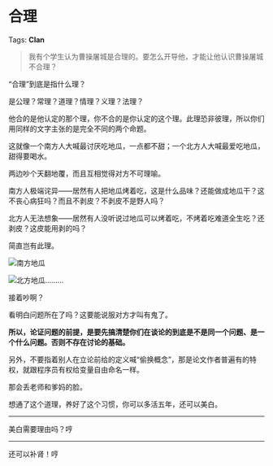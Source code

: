 # 合理

Tags: **Clan**

> 我有个学生认为曹操屠城是合理的。要怎么开导他，才能让他认识曹操屠城不合理？



“合理”到底是指什么理？

是公理？常理？道理？情理？义理？法理？

他合的是他认定的那个理，你不合的是你认定的这个理。此理恐非彼理，所以你们用同样的文字主张的是完全不同的两个命题。

这就像一个南方人大喊最讨厌吃地瓜，一点都不甜；一个北方人大喊最爱吃地瓜，甜得要喝水。

两边吵个天翻地覆，而且互相觉得对方不可理喻。

南方人极端诧异——居然有人把地瓜烤着吃，这是什么品味？还能做成地瓜干？这不丧心病狂吗？而且不剥皮？不剥皮不是野人吗？

北方人无法想象——居然有人没听说过地瓜可以烤着吃，不烤着吃难道全生吃？还剥皮？这皮能用剥的吗？

简直岂有此理。

![](https://picx.zhimg.com/50/v2-7e4f5c6882ad28ea947f441ea56322ae_720w.jpg?source=1940ef5c)南方地瓜  


![](https://picx.zhimg.com/50/v2-6392ec939a8aa7339d0abce8d9fd5bcd_720w.jpg?source=1940ef5c)北方地瓜………

接着吵啊？

  


看明白问题所在了吗？这要能说服对方才叫有鬼了。

**所以，论证问题的前提，是要先搞清楚你们在谈论的到底是不是同一个问题、是一个什么问题。否则不存在讨论的基础。**

另外，不要指着别人在立论前给的定义喊“偷换概念”，那是论文作者普遍有的特权，就跟程序员有权给变量自由命名一样。

那会丢老师和爹妈的脸。

  


想通了这个道理，养好了这个习惯，你可以多活五年，还可以美白。



---

美白需要理由吗？哼



---

还可以补肾！哼



